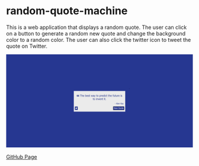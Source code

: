 # random-quote-machine

This is a web application that displays a random quote. The user can click on a button to generate a random new quote and change the background color to a random color. The user can also click the twitter icon to tweet the quote on Twitter.

![Picture of webpage](random-quote-machine.png)

[GitHub Page](https://evanahdout.github.io/random-quote-machine/)
